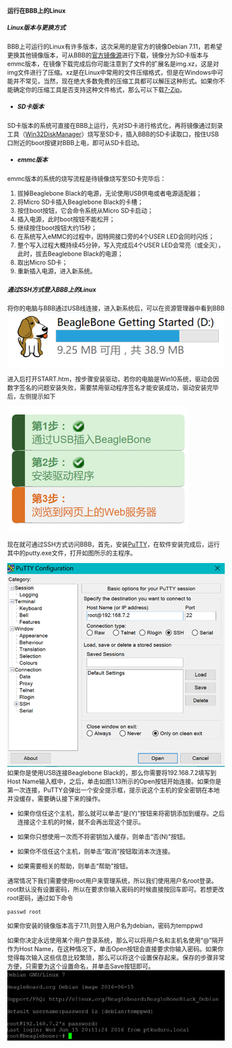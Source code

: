 #### 运行在BBB上的Linux

##### Linux版本与更换方式

BBB上可运行的Linux有许多版本，这次采用的是官方的镜像Debian 7.11，若希望更换其他镜像版本，可从BBB的[官方镜像源](http://beagleboard.org/latest-images/)进行下载，镜像分为SD卡版本与emmc版本，在镜像下载完成后你可能注意到了文件的扩展名是img.xz，这是对img文件进行了压缩。xz是在Linux中常用的文件压缩格式，但是在Windows中可能并不常见，当然，现在绝大多数免费的压缩工具都可以解压这种形式。如果你不能确定你的压缩工具是否支持这种文件格式，那么可以下载[7-Zip](http://www.7-zip.org/download.html)。

* ##### SD卡版本

SD卡版本的系统可直接在BBB上运行，先对SD卡进行格式化，再将镜像通过刻录工具（[Win32DiskManager](https://sourceforge.net/projects/win32diskimager/)）烧写至SD卡，插入BBB的SD卡读取口，按住USB口附近的boot按键对BBB上电，即可从SD卡启动。

* ##### emmc版本

emmc版本的系统的烧写流程是待镜像烧写至SD卡完毕后：

1. 拔掉Beaglebone Black的电源，无论使用USB供电或者电源适配器；
2. 将Micro SD卡插入Beaglebone Black的卡槽；
3. 按住boot按钮，它会命令系统从Micro SD卡启动；
4. 插入电源，此时boot按钮不能松开；
5. 继续按住boot按钮大约15秒；
6. 在系统写入eMMC的过程中，因特网接口旁的4个USER LED会同时闪烁；
7. 整个写入过程大概持续45分钟，写入完成后4个USER LED会常亮（或全灭），此时，拔去Beaglebone Black的电源；
8. 取出Micro SD卡；
9. 重新插入电源，进入新系统。

##### 

##### 通过SSH方式登入BBB上的Linux

将你的电脑与BBB通过USB线连接，进入新系统后，可以在资源管理器中看到BBB![](/assets/BBB.png)

进入后打开START.htm，按步骤安装驱动，若你的电脑是Win10系统，驱动会因数字签名的问题安装失败，需要禁用驱动程序签名才能安装成功，驱动安装完毕后，左侧提示如下

![](/assets/starhtml.png)

现在就可通过SSH方式访问BBB，首先，安装[PuTTY](/www.putty.org)，在软件安装完成后，运行其中的putty.exe文件，打开如图所示的主程序。

![](/assets/putty.png)  
如果你是使用USB连接Beaglebone Black的，那么你需要将192.168.7.2填写到Host Name输入框中，之后，单击如图1.13所示的Open按钮开始连接。如果你是第一次连接，PuTTY会弹出一个安全提示框，提示说这个主机的安全密钥在本地并没缓存，需要确认接下来的操作。

* 如果你信任这个主机，那么就可以单击“是\(Y\)”按钮来将密钥添加到缓存。之后连接这个主机的时候，就不会再出现这个提示。

* 如果你只想使用一次而不将密钥加入缓存，则单击“否\(N\)”按钮。

* 如果你不信任这个主机，则单击“取消”按钮取消本次连接。

* 如果需要相关的帮助，则单击“帮助”按钮。

通常情况下我们需要使用root用户来管理系统，所以我们使用用户名root登录。root默认没有设置密码，所以在要求你输入密码的时候直接按回车即可。若想更改root密码，通过如下命令

```
passwd root
```

如果你安装的镜像版本高于7.11,则登入用户名为debian，密码为temppwd

如果你决定永远使用某个用户登录系统，那么可以将用户名和主机名使用“@”隔开作为Host Name，在这种情况下，单击Open按钮会直接要求你输入密码。如果你觉得每次输入这些信息比较繁琐，那么可以将这个设置保存起来。保存的步骤非常方便，只需要为这个设置命名，并单击Save按钮即可。![](/assets/import_linux.png)

